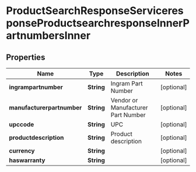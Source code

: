 

# ProductSearchResponseServiceresponseProductsearchresponseInnerPartnumbersInner


## Properties

| Name | Type | Description | Notes |
|------------ | ------------- | ------------- | -------------|
|**ingrampartnumber** | **String** | Ingram Part Number |  [optional] |
|**manufacturerpartnumber** | **String** | Vendor or Manufacturer Part Number |  [optional] |
|**upccode** | **String** | UPC |  [optional] |
|**productdescription** | **String** | Product description |  [optional] |
|**currency** | **String** |  |  [optional] |
|**haswarranty** | **String** |  |  [optional] |



